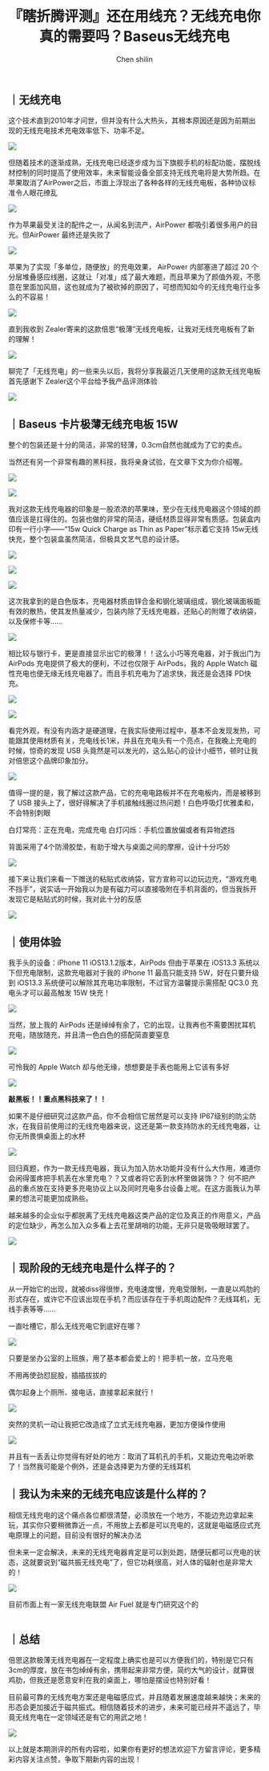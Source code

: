 ﻿---
layout: '../../layouts/MarkdownPost.astro'
title: '『瞎折腾评测』还在用线充？无线充电你真的需要吗？Baseus无线充电'
pubDate: 2019-12-20
description: '其实 M.2 SSD 除了适用于电脑外，还可以装进 M.2硬盘盒，DIY 出一块高速高性能的移动硬盘，于是选择了这款ORICO NVENE M.2移动硬盘盒'
author: 'Chen shilin'
cover:
    url: 'https://p.ipic.vip/pqutei.jpg'
    square: 'https://p.ipic.vip/pqutei.jpg'
    alt: 'cover'
tags: ["硬盘盒", "测评", "Mac","原创"]
theme: 'light'
featured: false
---


## ｜无线充电

这个技术直到2010年才问世，但并没有什么大热头，其根本原因还是因为前期出现的无线充电技术充电效率低下、功率不足。

![](https://zealerimg-10019683.cos.ap-shanghai.myqcloud.com/long_pic/2019/12/20/1576819016298.png)

但随着技术的逐渐成熟，无线充电已经逐步成为当下旗舰手机的标配功能，摆脱线材控制的同时提高了使用效率，未来智能设备全部支持无线充电将是大势所趋。在苹果取消了AirPower之后，市面上浮现出了各种各样的无线充电板，各种协议标准令人眼花缭乱

![](https://zealerimg-10019683.cos.ap-shanghai.myqcloud.com/long_pic/2019/12/20/1576819012681.png)

作为苹果最受关注的配件之一，从闻名到流产，AirPower 都吸引着很多用户的目光。但AirPower 最终还是失败了

![](https://zealerimg-10019683.cos.ap-shanghai.myqcloud.com/long_pic/2019/12/20/1576819014442.png)

苹果为了实现「多单位，随便放」的充电效果， AirPower 内部塞进了超过 20 个分层堆叠感应线圈，这就让「对准」成了最大难题，而且苹果为了颜值外观，不愿意在里面加风扇，这也就成为了被砍掉的原因了，可想而知如今的无线充电行业多么的不容易！

![](https://zealerimg-10019683.cos.ap-shanghai.myqcloud.com/long_pic/2019/12/20/1576819012698.png)

直到我收到 Zealer寄来的这款倍思“极薄”无线充电板，让我对无线充电板有了新的理解！

![](https://zealerimg-10019683.cos.ap-shanghai.myqcloud.com/long_pic/2019/12/20/1576819016331.png)

聊完了「无线充电」的一些来头以后，我将分享我最近几天使用的这款无线充电板首先感谢下 Zealer这个平台给予我产品评测体验

![](https://zealerimg-10019683.cos.ap-shanghai.myqcloud.com/long_pic/2019/12/20/1576819010484.png)

## ｜Baseus 卡片极薄无线充电板 15W

整个的包装还是十分的简洁，非常的轻薄，0.3cm自然也就成为了它的卖点。

当然还有另一个非常有趣的黑科技，我将亲身试验，在文章下文为你介绍喔。

![](https://zealerimg-10019683.cos.ap-shanghai.myqcloud.com/long_pic/2019/12/20/1576819013751.png)

![](https://zealerimg-10019683.cos.ap-shanghai.myqcloud.com/long_pic/2019/12/20/1576819013943.png)

我对这款无线充电器的印象是一股浓浓的苹果味，至少在无线充电器这个领域的颜值应该是扛得住的。包装也做的非常的简洁，硬纸材质显得非常有质感。包装盒内印有一行小字——“15w Quick Charge as Thin as Paper”标示着它支持 15w无线快充，整个包装盒虽然简洁，但极具文艺气息的设计感。

![](https://zealerimg-10019683.cos.ap-shanghai.myqcloud.com/long_pic/2019/12/20/1576819009424.png)

![](https://zealerimg-10019683.cos.ap-shanghai.myqcloud.com/long_pic/2019/12/20/1576819015390.png)

![](https://zealerimg-10019683.cos.ap-shanghai.myqcloud.com/long_pic/2019/12/20/1576819010654.png)

这次我拿到的是白色版本，充电器材质由锌合金和钢化玻璃组成，钢化玻璃面板能有效的散热，使其发热量减少，包装内除了无线充电器，还贴心的附赠了收纳袋，以及保修卡等……

![](https://zealerimg-10019683.cos.ap-shanghai.myqcloud.com/long_pic/2019/12/20/1576819012589.png)

相比较与银行卡，更是直接显示出它的极薄！！这么小巧等充电器，对于我出门为 AirPods 充电提供了极大的便利，不过也仅限于 AirPods，我的 Apple Watch 磁性充电也便无缘无线充电器了。而且手机充电为了追求快，我还是会选择 PD快充。

![](https://zealerimg-10019683.cos.ap-shanghai.myqcloud.com/long_pic/2019/12/20/1576819011019.png)

![](https://zealerimg-10019683.cos.ap-shanghai.myqcloud.com/long_pic/2019/12/20/1576819009761.png)

看完外观，有没有内涵才是硬道理，在我实际使用过程中，基本不会发现发热，可能跟其使用材质有关，充电线长1米，并且在充电头有一个亮点，在我晚上充电的时候，惊奇的发现 USB 头竟然是可以发光的，这么贴心的设计小细节，顿时让我对倍思这个品牌印象加分。

![](https://zealerimg-10019683.cos.ap-shanghai.myqcloud.com/long_pic/2019/12/20/1576819016447.png)

值得一提的是，我了解过这款产品，它的充电电路板并不在充电板内，而是被移到了 USB 接头上了，很好得解决了手机接触线圈过热问题！白色呼吸灯优雅柔和，不会特别刺眼

白灯常亮：正在充电，完成充电 白灯闪烁：手机位置放偏或者有异物遮挡

背面采用了4个防滑胶垫，有助于增大与桌面之间的摩擦，设计十分巧妙

![](https://zealerimg-10019683.cos.ap-shanghai.myqcloud.com/long_pic/2019/12/20/1576819016549.png)

接下来让我们来看一下赠送的粘贴式收纳袋，官方宣称可以边玩边充，“游戏充电不挡手”，说实话一开始我以为是有磁力可以直接吸附在手机背面的，但当我拆开发现它是粘贴式的时候，我对此十分的反感

![](https://zealerimg-10019683.cos.ap-shanghai.myqcloud.com/long_pic/2019/12/20/1576819012155.png)

## ｜使用体验

我手头的设备：iPhone 11 iOS13.1.2版本，AirPods 但由于苹果在 iOS13.3 系统以下但充电限制，这款充电器对于我的 iPhone 11 最高只能支持 5W，好在只要升级到 iOS13.3 系统便可以解除其充电功率限制，不过官方温馨提示需搭配 QC3.0 充电头才可以最高触发 15W 快充！

![](https://zealerimg-10019683.cos.ap-shanghai.myqcloud.com/long_pic/2019/12/20/1576819010692.png)

当然，放上我的 AirPods 还是绰绰有余了，它的出现，让我再也不需要困扰耳机充电，随放随充，并且清一色白色的搭配简直要窒息

![](https://zealerimg-10019683.cos.ap-shanghai.myqcloud.com/long_pic/2019/12/20/1576819017387.png)

可怜我的 Apple Watch 却与他无缘，想想要是手表也能用上它该有多好

![](https://zealerimg-10019683.cos.ap-shanghai.myqcloud.com/long_pic/2019/12/20/1576819016282.png)

**敲黑板！！重点黑科技来了！！**

如果不是仔细研究过这款产品，你不会相信它居然是可以支持 IP67级别的防尘防水，在我目前使用过的无线充电器来说，这还是第一款支持防水的无线充电器，让你无所畏惧桌面上的水杯

![](https://zealerimg-10019683.cos.ap-shanghai.myqcloud.com/long_pic/2019/12/20/1576819011993.png)

回归真题，作为一款无线充电器，我认为加入防水功能并没有什么大作用，难道你会闲得蛋疼把手机丢在水里充电？？又或者将它丢到水杯里做装饰？？ 何不把产品的重点放在支持更多充电协议上以及同时充电多台设备上呢。在这方面我认为苹果的想法可能更加成熟些。

越来越多的企业似乎都脱离了无线充电器这类产品的定位及真正的作用意义，产品的定位缺少，再怎么加入众多看上去花里胡哨的功能，无非只是吸吸眼球罢了。

![](https://zealerimg-10019683.cos.ap-shanghai.myqcloud.com/long_pic/2019/12/20/1576819013413.png)

## ｜现阶段的无线充电是什么样子的？

从一开始它的出现，就被diss得很惨，充电速度慢，充电受限制，一直是以鸡肋的形式存在，或许它不应该出现在手机？而应该存在于手机周边配件？无线耳机，无线手表等等……

一直吐槽它，那么无线充电它到底好在哪？

![](https://zealerimg-10019683.cos.ap-shanghai.myqcloud.com/long_pic/2019/12/20/1576819014791.png)

只要是坐办公室的上班族，用了基本都会爱上的！把手机一放，立马充电

不用再使劲怼屁股，插插拔拔的

偶尔起身上个厕所、接电话，直接拿起来就行！

![](https://zealerimg-10019683.cos.ap-shanghai.myqcloud.com/long_pic/2019/12/20/1576819014891.png)

突然的灵机一动让我把它改造成了立式无线充电器，更加方便操作使用

![](https://zealerimg-10019683.cos.ap-shanghai.myqcloud.com/long_pic/2019/12/20/1576819016873.png)

并且有一丢丢让你觉得有好处的地方：取消了耳机孔的手机，又能边充电边听歌了！当然我可能是个例外，还是会选择更为方便的无线耳机

## ｜我认为未来的无线充电应该是什么样的？

相信无线充电的这个痛点各位都很清楚，必须放在一个地方，不能边充边拿起来玩，其实你只要稍微靠近一点，不用放上去都是可以充电的，这就是电磁感应式充电原理上的问题，目前没有很好的解决办法

但未来一定会解决，未来的无线充电器肯定是可以到处跑，随便玩都可以充电的状态，这就要说到“磁共振无线充电”了，但它功耗很高，对人体的辐射也是非常大的！

![](https://zealerimg-10019683.cos.ap-shanghai.myqcloud.com/long_pic/2019/12/20/1576819006646.png)

目前市面上有一家无线充电联盟 Air Fuel 就是专门研究这个的

![](data:image/gif;base64,R0lGODlhAQABAIAAAP///wAAACH5BAEAAAAALAAAAAABAAEAAAICRAEAOw==)

## ｜总结

倍思这款极薄无线充电器在一定程度上确实也是可以方便我们的，特别是它只有 3cm的厚度，放在书包绰绰有余，携带起来非常方便，简约大气的设计，就算很鸡肋，但我还是愿意安利在我的桌面上，哪怕是摆设也特别好看！

目前最可靠的无线充电方案还是电磁感应式，并且随着发展速度越来越快；未来的形态会更加接近于磁共振式。相信随着技术的进步，未来可能已经并不遥远了，毕竟无线充电在一定领域还是有它的用武之地！

![](https://zealerimg-10019683.cos.ap-shanghai.myqcloud.com/long_pic/2019/12/20/1576819300800.png)

以上就是本期测评的所有内容啦，如果你有更好的想法欢迎下方留言评论，更多精彩内容关注点赞，争取下期新内容的出现！

